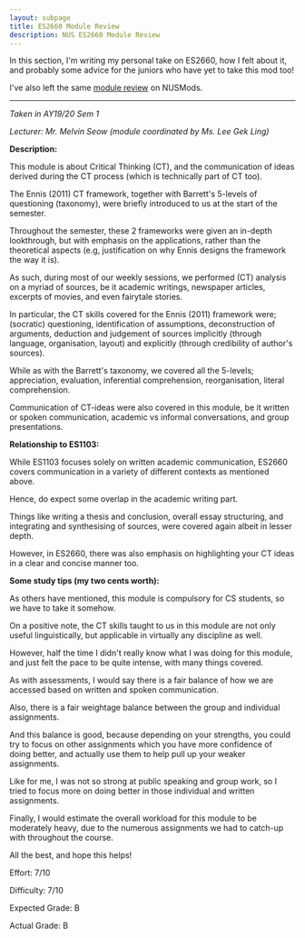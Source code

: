 ```yaml
---
layout: subpage
title: ES2660 Module Review
description: NUS ES2660 Module Review
---
```


In this section, I'm writing my personal take on ES2660, how I felt about it,
and probably some advice for the juniors who have yet to take this mod too!

I've also left the same [module review](https://nusmods.com/modules/ES2660/communicating-in-the-information-age)
on NUSMods.

---

_Taken in AY19/20 Sem 1_

_Lecturer: Mr. Melvin Seow (module coordinated by Ms. Lee Gek Ling)_

**Description:**

This module is about Critical Thinking (CT), and the communication of ideas derived
during the CT process (which is technically part of CT too).

The Ennis (2011) CT framework, together with Barrett's 5-levels of questioning (taxonomy),
were briefly introduced to us at the start of the semester.

Throughout the semester, these 2 frameworks were given an in-depth lookthrough, but with
emphasis on the applications, rather than the theoretical aspects (e.g, justification on
why Ennis designs the framework the way it is).

As such, during most of our weekly sessions, we performed (CT) analysis on a myriad of
sources, be it academic writings, newspaper articles, excerpts of movies, and even
fairytale stories.

In particular, the CT skills covered for the Ennis (2011) framework were; (socratic)
questioning, identification of assumptions, deconstruction of arguments,
deduction and judgement of sources implicitly (through language, organisation,
layout) and explicitly (through credibility of author's sources).

While as with the Barrett's taxonomy, we covered all the 5-levels; appreciation,
evaluation, inferential comprehension, reorganisation, literal comprehension.

Communication of CT-ideas were also covered in this module, be it written or spoken
communication, academic vs informal conversations, and group presentations.

**Relationship to ES1103:**

While ES1103 focuses solely on written academic communication, ES2660 covers
communication in a variety of different contexts as mentioned above.

Hence, do expect some overlap in the academic writing part.

Things like writing a thesis and conclusion, overall essay structuring, and
integrating and synthesising of sources, were covered again albeit in lesser
depth.

However, in ES2660, there was also emphasis on highlighting your CT ideas in
a clear and concise manner too.

**Some study tips (my two cents worth):**

As others have mentioned, this module is compulsory for CS students, so we have
to take it somehow.

On a positive note, the CT skills taught to us in this module are not only useful
linguistically, but applicable in virtually any discipline as well.

However, half the time I didn't really know what I was doing for this module,
and just felt the pace to be quite intense, with many things covered.

As with assessments, I would say there is a fair balance of how we are accessed based
on written and spoken communication.

Also, there is a fair weightage balance between the group and individual assignments.

And this balance is good, because depending on your strengths, you could try to focus
on other assignments which you have more confidence of doing better, and
actually use them to help pull up your weaker assignments.

Like for me, I was not so strong at public speaking and group work, so I tried to
focus more on doing better in those individual and written assignments.

Finally, I would estimate the overall workload for this module to be moderately heavy,
due to the numerous assignments we had to catch-up with throughout the course.

All the best, and hope this helps!

Effort: 7/10

Difficulty: 7/10

Expected Grade: B

Actual Grade: B
